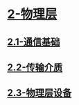 # [2-物理层](./README.md)

## [2.1-通信基础](./2.1-通信基础/README.md)

## [2.2-传输介质](./2.2-传输介质/README.md)

## [2.3-物理层设备](./2.3-物理层设备/README.md)